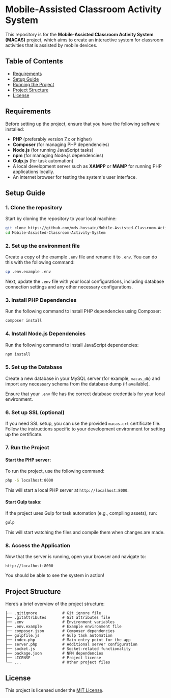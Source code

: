 
# Mobile-Assisted Classroom Activity System

This repository is for the **Mobile-Assisted Classroom Activity System (MACAS)** project, which aims to create an interactive system for classroom activities that is assisted by mobile devices.

## Table of Contents
- [Requirements](#requirements)
- [Setup Guide](#setup-guide)
- [Running the Project](#running-the-project)
- [Project Structure](#project-structure)
- [License](#license)

## Requirements

Before setting up the project, ensure that you have the following software installed:

- **PHP** (preferably version 7.x or higher)
- **Composer** (for managing PHP dependencies)
- **Node.js** (for running JavaScript tasks)
- **npm** (for managing Node.js dependencies)
- **Gulp.js** (for task automation)
- A local development server such as **XAMPP** or **MAMP** for running PHP applications locally.
- An internet browser for testing the system's user interface.

## Setup Guide

### 1. Clone the repository

Start by cloning the repository to your local machine:

```bash
git clone https://github.com/mds-hossain/Mobile-Assisted-Classroom-Activity-System.git
cd Mobile-Assisted-Classroom-Activity-System
```

### 2. Set up the environment file

Create a copy of the example `.env` file and rename it to `.env`. You can do this with the following command:

```bash
cp .env.example .env
```

Next, update the `.env` file with your local configurations, including database connection settings and any other necessary configurations.

### 3. Install PHP Dependencies

Run the following command to install PHP dependencies using Composer:

```bash
composer install
```

### 4. Install Node.js Dependencies

Run the following command to install JavaScript dependencies:

```bash
npm install
```

### 5. Set up the Database

Create a new database in your MySQL server (for example, `macas_db`) and import any necessary schema from the database dump (if available).

Ensure that your `.env` file has the correct database credentials for your local environment.

### 6. Set up SSL (optional)

If you need SSL setup, you can use the provided `macas.crt` certificate file. Follow the instructions specific to your development environment for setting up the certificate.

### 7. Run the Project

#### Start the PHP server:

To run the project, use the following command:

```bash
php -S localhost:8000
```

This will start a local PHP server at `http://localhost:8000`.

#### Start Gulp tasks:

If the project uses Gulp for task automation (e.g., compiling assets), run:

```bash
gulp
```

This will start watching the files and compile them when changes are made.

### 8. Access the Application

Now that the server is running, open your browser and navigate to:

```
http://localhost:8000
```

You should be able to see the system in action!

## Project Structure

Here’s a brief overview of the project structure:

```
├── .gitignore           # Git ignore file
├── .gitattributes       # Git attributes file
├── .env                 # Environment variables
├── .env.example         # Example environment file
├── composer.json        # Composer dependencies
├── gulpfile.js          # Gulp task automation
├── index.php            # Main entry point for the app
├── server.php           # Additional server configuration
├── socket.js            # Socket-related functionality
├── package.json         # NPM dependencies
├── LICENSE              # Project license
└── ...                  # Other project files
```

## License

This project is licensed under the [MIT License](LICENSE).
